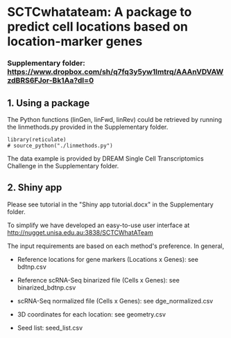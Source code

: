 
# SCTCwhatateam: A package to predict cell locations based on location-marker genes

### Supplementary folder: https://www.dropbox.com/sh/q7fq3y5yw1lmtrq/AAAnVDVAWzdBRS6FJor-Bk1Aa?dl=0

## 1. Using a package


The Python functions (linGen, linFwd, linRev) could be retrieved by running the linmethods.py provided in the Supplementary folder.


```{r}
library(reticulate)
# source_python("./linmethods.py")
```

The data example is provided by DREAM Single Cell Transcriptomics Challenge in the Supplementary folder.

## 2. Shiny app

Please see tutorial in the "Shiny app tutorial.docx" in the Supplementary folder.

To simplify we have developed an easy-to-use user interface at http://nugget.unisa.edu.au:3838/SCTCWhatATeam

The input requirements are based on each method's preference. In general,

- Reference locations for gene markers (Locations x Genes): see bdtnp.csv

- Reference scRNA-Seq binarized file (Cells x Genes): see binarized_bdtnp.csv

- scRNA-Seq normalized file (Cells x Genes): see dge_normalized.csv

- 3D coordinates for each location: see geometry.csv

- Seed list: seed_list.csv
